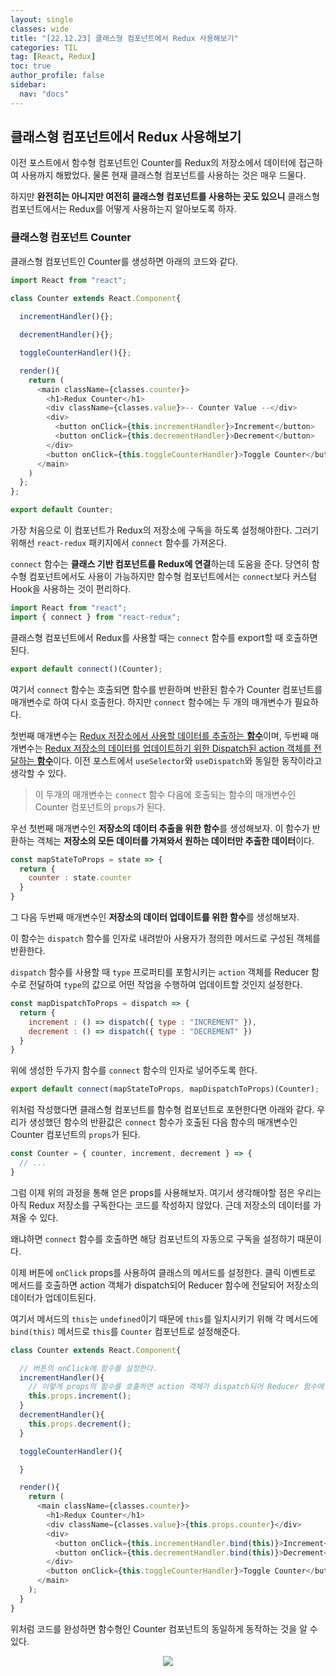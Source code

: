 ```yaml
---
layout: single
classes: wide
title: "[22.12.23] 클래스형 컴포넌트에서 Redux 사용해보기"
categories: TIL
tag: [React, Redux]
toc: true
author_profile: false
sidebar:
  nav: "docs"
---
```


## 클래스형 컴포넌트에서 Redux 사용해보기

이전 포스트에서 함수형 컴포넌트인 Counter를 Redux의 저장소에서 데이터에 접근하여 사용까지 해봤었다.
물론 현재 클래스형 컴포넌트를 사용하는 것은 매우 드물다.

하지만 **완전히는 아니지만 여전히 클래스형 컴포넌트를 사용하는 곳도 있으니** 클래스형 컴포넌트에서는 Redux를 어떻게 사용하는지 알아보도록 하자.


### 클래스형 컴포넌트 Counter

클래스형 컴포넌트인 Counter를 생성하면 아래의 코드와 같다.
```js
import React from "react";

class Counter extends React.Component{
  
  incrementHandler(){};

  decrementHandler(){};

  toggleCounterHandler(){};

  render(){
    return (
      <main className={classes.counter}>
        <h1>Redux Counter</h1>
        <div className={classes.value}>-- Counter Value --</div>
        <div>
          <button onClick={this.incrementHandler}>Increment</button>
          <button onClick={this.decrementHandler}>Decrement</button>
        </div>
        <button onClick={this.toggleCounterHandler}>Toggle Counter</button>
      </main>
    )
  };
};

export default Counter;
```

가장 처음으로 이 컴포넌트가 Redux의 저장소에 구독을 하도록 설정해야한다.
그러기 위해선 `react-redux` 패키지에서 `connect` 함수를 가져온다.

`connect` 함수는 **클래스 기반 컴포넌트를 Redux에 연결**하는데 도움을 준다. 당연히 함수형 컴포넌트에서도 사용이 가능하지만 함수형 컴포넌트에서는 `connect`보다 커스텀 Hook을 사용하는 것이 편리하다.

```js
import React from "react";
import { connect } from "react-redux";
```

클래스형 컴포넌트에서 Redux를 사용할 때는 `connect` 함수를 export할 때 호출하면 된다.

```js
export default connect()(Counter);
```

여기서 `connect` 함수는 호출되면 함수를 반환하며 반환된 함수가 Counter 컴포넌트를 매개변수로 하여 다시 호출한다.
하지만 `connect` 함수에는 두 개의 매개변수가 필요하다.

첫번째 매개변수는 <u>Redux 저장소에서 사용할 데이터를 추출하는 **함수**</u>이며,
두번째 매개변수는 <u>Redux 저장소의 데이터를 업데이트하기 위한 Dispatch된 action 객체를 전달하는 **함수**</u>이다.
이전 포스트에서 `useSelector`와 `useDispatch`와 동일한 동작이라고 생각할 수 있다. 

> 이 두개의 매개변수는 `connect` 함수 다음에 호출되는 함수의 매개변수인 Counter 컴포넌트의 `props`가 된다. 


우선 첫번째 매개변수인 **저장소의 데이터 추출을 위한 함수**를 생성해보자.
이 함수가 반환하는 객체는 **저장소의 모든 데이터를 가져와서 원하는 데이터만 추출한 데이터**이다.

```js
const mapStateToProps = state => {
  return {
    counter : state.counter
  }
}
```

그 다음 두번째 매개변수인 **저장소의 데이터 업데이트를 위한 함수**를 생성해보자.

이 함수는 `dispatch` 함수를 인자로 내려받아 사용자가 정의한 메서드로 구성된 객체를 반환한다.

`dispatch` 함수를 사용할 때 `type` 프로퍼티를 포함시키는 `action` 객체를 Reducer 함수로 전달하여 `type`의 값으로 어떤 작업을 수행하여 업데이트할 것인지 설정한다.

```js
const mapDispatchToProps = dispatch => {
  return {
    increment : () => dispatch({ type : "INCREMENT" }),
    decrement : () => dispatch({ type : "DECREMENT" })
  }
}
```

위에 생성한 두가지 함수를 `connect` 함수의 인자로 넣어주도록 한다.

```js
export default connect(mapStateToProps, mapDispatchToProps)(Counter);
```

위처럼 작성했다면 클래스형 컴포넌트를 함수형 컴포넌트로 포현한다면 아래와 같다.
우리가 생성했던 함수의 반환값은 `connect` 함수가 호출된 다음 함수의 매개변수인 Counter 컴포넌트의 `props`가 된다.

```js
const Counter = { counter, increment, decrement } => {
  // ...
}
```

그럼 이제 위의 과정을 통해 얻은 props를 사용해보자.
여기서 생각해야할 점은 우리는 아직 Redux 저장소를 구독한다는 코드를 작성하지 않았다. 근데 저장소의 데이터를 가져올 수 있다.

왜냐하면 `connect` 함수를 호출하면 해당 컴포넌트의 자동으로 구독을 설정하기 때문이다.


이제 버튼에 `onClick` props를 사용하여 클래스의 메서드를 설정한다.
클릭 이벤트로 메서드를 호출하면 action 객체가 dispatch되어 Reducer 함수에 전달되어 저장소의 데이터가 업데이트된다.

여기서 메서드의 `this`는 `undefined`이기 때문에 `this`를 일치시키기 위해 각 메서드에 `bind(this)` 메서드로 `this`를 `Counter` 컴포넌트로 설정해준다.

```js
class Counter extends React.Component{

  // 버튼의 onClick에 함수를 설정한다.
  incrementHandler(){
    // 이렇게 props의 함수를 호출하면 action 객체가 dispatch되어 Reducer 함수에 전달된다.
    this.props.increment();
  }
  decrementHandler(){
    this.props.decrement();
  }

  toggleCounterHandler(){

  }

  render(){
    return (
      <main className={classes.counter}>
        <h1>Redux Counter</h1>
        <div className={classes.value}>{this.props.counter}</div>
        <div>
          <button onClick={this.incrementHandler.bind(this)}>Increment</button>
          <button onClick={this.decrementHandler.bind(this)}>Decrement</button>
        </div>
        <button onClick={this.toggleCounterHandler}>Toggle Counter</button>
      </main>
    );
  }
}
```

위처럼 코드를 완성하면 함수형인 Counter 컴포넌트의 동일하게 동작하는 것을 알 수 있다.

<p align="center">
  <img src="https://user-images.githubusercontent.com/96808980/209334419-372c03e6-372c-4628-ac16-0a1ca020e5d4.gif" atl=""/>
</p>